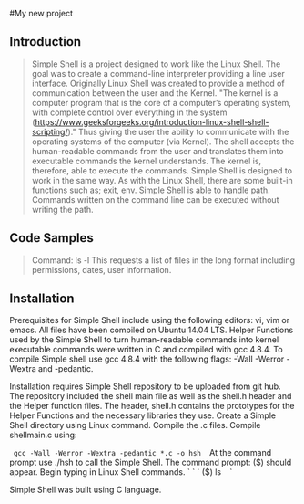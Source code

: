 #My new project

## Introduction

> Simple Shell is a project designed to work like the Linux Shell.  The goal was to create a command-line interpreter providing a line user interface. Originally Linux Shell was created to provide a method of communication between the user and the Kernel.  "The kernel is a computer program that is the core of a computer’s operating system, with complete control over everything in the system (https://www.geeksforgeeks.org/introduction-linux-shell-shell-scripting/)." Thus giving the user the ability to communicate with the operating systems of the computer (via Kernel).  The shell accepts the human-readable commands from the user and translates them into executable commands the kernel understands.  The kernel is, therefore, able to execute the commands.  Simple Shell is designed to work in the same way. As with the Linux Shell, there are some built-in functions such as; exit, env.  Simple Shell is able to handle path.   Commands written on the command line can be executed without writing the path. 

## Code Samples

> Command:  ls -l
This requests a list of files in the long format including permissions, dates, user information.

## Installation

Prerequisites for Simple Shell include using the following editors: vi, vim or emacs.  All files have been compiled on Ubuntu 14.04 LTS.  Helper Functions used by the Simple Shell to turn human-readable commands into kernel executable commands were written in C and compiled with gcc 4.8.4.  To compile Simple shell use gcc 4.8.4 with the following flags: -Wall -Werror -Wextra and -pedantic. 

Installation requires Simple Shell repository to be uploaded from git hub. The repository included the shell main file as well as the shell.h header and the Helper function files.  The header, shell.h contains the prototypes for the Helper Functions and the necessary libraries they use.  Create a Simple Shell directory using Linux command. Compile the .c files. Compile shellmain.c using:

 ` ` `
gcc -Wall -Werror -Wextra -pedantic *.c -o hsh
` ` `
At the command prompt use ./hsh to call the Simple Shell.
The command prompt: ($) should appear.  Begin typing in Linux Shell commands.
` ` `
($) ls
` ` `

Simple Shell was built using C language.
